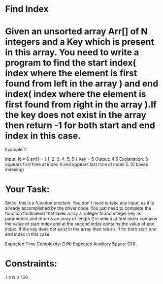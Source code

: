 # Find Index

# Given an unsorted array Arr[] of N integers and a Key which is present in this array. You need to write a program to find the start index( index where the element is first found from left in the array ) and end index( index where the element is first found from right in the array ).If the key does not exist in the array then return -1 for both start and end index in this case.

Example 1:

Input:
N = 6
arr[] = { 1, 2, 3, 4, 5, 5 }
Key = 5
Output:  4 5
Explanation:
5 appears first time at index 4 and
appears last time at index 5.
(0 based indexing)

# Your Task:
Since, this is a function problem. You don't need to take any input, as it is already accomplished by the driver code. You just need to complete the function findIndex() that takes array a, integer N and integer key as parameters and returns an array of length 2 in which at first index contains the value of start index and at the second index contains the value of end index. If the key does not exist in the array then return -1 for both start and end index in this case.


Expected Time Complexity: O(N)
Expected Auxiliary Space: O(1).

# Constraints:
1 ≤ N ≤ 106
